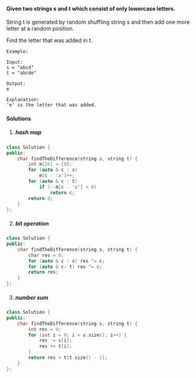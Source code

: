 #### Given two strings s and t which consist of only lowercase letters.

String t is generated by random shuffling string s and then add one more letter at a random position.

Find the letter that was added in t.

```
Example:

Input:
s = "abcd"
t = "abcde"

Output:
e

Explanation:
'e' is the letter that was added.
```

#### Solutions

1. ##### hash map

```c++
class Solution {
public:
    char findTheDifference(string s, string t) {
        int m[26] = {0};
        for (auto & c : s)
            m[c - 'a']++;
        for (auto & c : t)
            if (--m[c - 'a'] < 0)
                return c;
        return 0;
    }
};
```

2. ##### bit operation

```c++
class Solution {
public:
    char findTheDifference(string s, string t) {
        char res = 0;
        for (auto & c : s) res ^= c;
        for (auto & c: t) res ^= c;
        return res;
    }
};
```

3. ##### number sum

```c++
class Solution {
public:
    char findTheDifference(string s, string t) {
        int res = 0;
        for (int i = 0; i < s.size(); i++) {
            res -= s[i];
            res += t[i];
        }
        return res + t[t.size() - 1];
    }
};
```